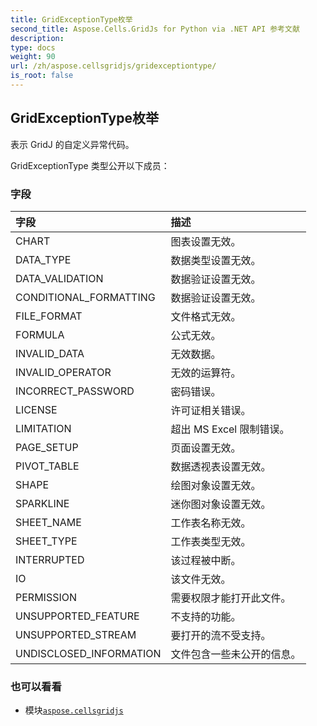 ```yaml
---
title: GridExceptionType枚举
second_title: Aspose.Cells.GridJs for Python via .NET API 参考文献
description:
type: docs
weight: 90
url: /zh/aspose.cellsgridjs/gridexceptiontype/
is_root: false
---
```

## GridExceptionType枚举
表示 GridJ 的自定义异常代码。



GridExceptionType 类型公开以下成员：

### 字段
|字段|描述|
| :- | :- |
| CHART |图表设置无效。|
| DATA_TYPE |数据类型设置无效。|
| DATA_VALIDATION |数据验证设置无效。|
| CONDITIONAL_FORMATTING |数据验证设置无效。|
| FILE_FORMAT |文件格式无效。|
| FORMULA |公式无效。|
| INVALID_DATA |无效数据。|
| INVALID_OPERATOR |无效的运算符。|
| INCORRECT_PASSWORD |密码错误。|
| LICENSE |许可证相关错误。|
| LIMITATION |超出 MS Excel 限制错误。|
| PAGE_SETUP |页面设置无效。|
| PIVOT_TABLE |数据透视表设置无效。|
| SHAPE |绘图对象设置无效。|
| SPARKLINE |迷你图对象设置无效。|
| SHEET_NAME |工作表名称无效。|
| SHEET_TYPE |工作表类型无效。|
| INTERRUPTED |该过程被中断。|
| IO |该文件无效。|
| PERMISSION |需要权限才能打开此文件。|
| UNSUPPORTED_FEATURE |不支持的功能。|
| UNSUPPORTED_STREAM |要打开的流不受支持。|
| UNDISCLOSED_INFORMATION |文件包含一些未公开的信息。|



### 也可以看看
* 模块[`aspose.cellsgridjs`](..)

